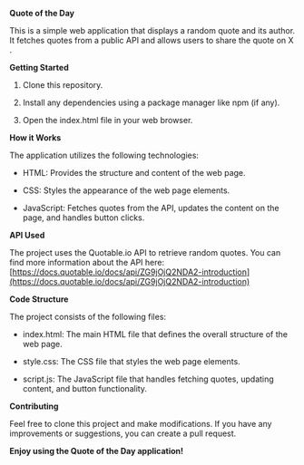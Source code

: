 **Quote of the Day**

This is a simple web application that displays a random quote and its author. It fetches quotes from a public API and allows users to share the quote on X .

**Getting Started**

1.  Clone this repository.
    
2.  Install any dependencies using a package manager like npm (if any).
    
3.  Open the index.html file in your web browser.
    

**How it Works**

The application utilizes the following technologies:

*   HTML: Provides the structure and content of the web page.
    
*   CSS: Styles the appearance of the web page elements.
    
*   JavaScript: Fetches quotes from the API, updates the content on the page, and handles button clicks.
    

**API Used**

The project uses the Quotable.io API to retrieve random quotes. You can find more information about the API here: [https://docs.quotable.io/docs/api/ZG9jOjQ2NDA2-introduction](https://docs.quotable.io/docs/api/ZG9jOjQ2NDA2-introduction)

**Code Structure**

The project consists of the following files:

*   index.html: The main HTML file that defines the overall structure of the web page.
    
*   style.css: The CSS file that styles the web page elements.
    
*   script.js: The JavaScript file that handles fetching quotes, updating content, and button functionality.
    

**Contributing**

Feel free to clone this project and make modifications. If you have any improvements or suggestions, you can create a pull request.


**Enjoy using the Quote of the Day application!**
